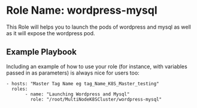 Role Name: wordpress-mysql
=========

This Role will helps you to launch the pods of wordpress and mysql as well as it will expose the wordpress pod.



Example Playbook
----------------

Including an example of how to use your role (for instance, with variables passed in as parameters) is always nice for users too:

    - hosts: "Master Tag Name eg tag_Name_K8S_Master_testing"
      roles:
           - name: "Launching Wordpress and Mysql"
             role: "/root/MultiNodeK8SCluster/wordpress-mysql"
